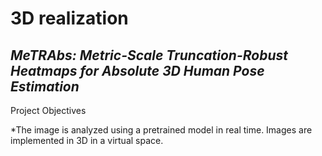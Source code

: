 # 3D realization
## _MeTRAbs: Metric-Scale Truncation-Robust Heatmaps for Absolute 3D Human Pose Estimation_


Project Objectives

*The image is analyzed using a pretrained model in real time. Images are implemented in 3D in a virtual space.



